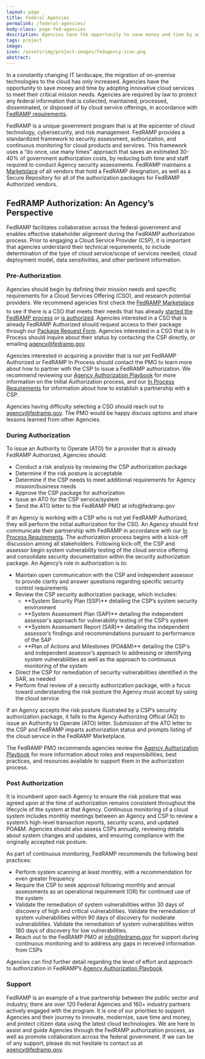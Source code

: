 ```yaml
---
layout: page
title: Federal Agencies
permalink: /federal-agencies/
body-class: page-fed-agencies
description: Agencies have the opportunity to save money and time by adopting innovative cloud services to meet their critical mission needs.
tags: project
image: 
icon: /assets/img/project-images/fedagency-icon.png
abstract: 
---
```


In a constantly changing IT landscape, the migration of on-premise technologies to the cloud has only increased. Agencies have the opportunity to save money and time by adopting innovative cloud services to meet their critical mission needs. Agencies are required by law to protect any federal information that is collected, maintained, processed, disseminated, or disposed of by cloud service offerings, in accordance with <a href="{{site.baseurl}}/assets/resources/documents/FedRAMP_Policy_Memo.pdf">FedRAMP requirements</a>. 

FedRAMP is a unique government program that is at the epicenter of cloud technology, cybersecurity, and risk management. FedRAMP provides a standardized framework to security assessment, authorization, and continuous monitoring for cloud products and services. This framework uses a “do once, use many times” approach that saves an estimated 30-40% of government authorization costs, by reducing both time and staff required to conduct Agency security assessments. FedRAMP maintains a [Marketplace](https://marketplace.fedramp.gov/#/products) of all vendors that hold a FedRAMP designation, as well as a Secure Repository for all of the authorization packages for FedRAMP Authorized vendors.


## FedRAMP Authorization: An Agency’s Perspective  

FedRAMP facilitates collaboration across the federal government and enables effective stakeholder alignment during the FedRAMP authorization process. Prior to engaging a Cloud Service Provider (CSP), it is important that agencies understand their technical requirements, to include determination of the type of cloud service/scope of services needed, cloud deployment model, data sensitivities, and other pertinent information. 

<section id="pre-auth">

<h3>Pre-Authorization</h3>

<p>Agencies should begin by defining their mission needs and specific requirements for a Cloud Services Offering (CSO), and research potential providers. We recommend agencies first check the <a href="https://marketplace.fedramp.gov/#/products">FedRAMP Marketplace</a> to see if there is a CSO that meets their needs that has already <a href="https://marketplace.fedramp.gov/#/products?status=In%20Process&sort=productName">started the FedRAMP process</a> or <a href="https://marketplace.fedramp.gov/#/products?status=Compliant&sort=productName">is authorized</a>. Agencies interested in a CSO that is already FedRAMP Authorized should request access to their package through our <a href="{{site.baseurl}}/assets/resources/documents/Agency_Package_Request_Form.pdf">Package Request Form</a>. Agencies interested in a CSO that is In Process should inquire about their status by contacting the CSP directly, or emailing <a href="mailto:agency@fedramp.gov">agency@fedramp.gov</a>.</p>
<p>Agencies interested in acquiring a provider that is not yet FedRAMP Authorized or FedRAMP In Process should contact the PMO to learn more about how to partner with the CSP to issue a FedRAMP authorization. We recommend reviewing our <a href="{{site.baseurl}}/assets/resources/documents/Agency_Authorization_Playbook.pdf">Agency Authorization Playbook</a> for more information on the Initial Authorization process, and our <a href="{{site.baseurl}}/assets/resources/documents/Agency_Authorization_Obtaining_In_Process_Designation.pdf">In Process Requirements</a> for information about how to establish a partnership with a CSP.</p>
<p>Agencies having difficulty selecting a CSO should reach out to <a href="mailto:agency@fedramp.gov">agency@fedramp.gov</a>. The PMO would be happy discuss options and share lessons learned from other Agencies.</p>

</section>

<section id="during-auth">

<h3>During Authorization</h3>

<p>To issue an Authority to Operate (ATO) for a provider that is already FedRAMP Authorized, Agencies should:</p>
<ul>
<li>Conduct a risk analysis by reviewing the CSP authorization package</li>
<li>Determine if the risk posture is acceptable</li>
<li>Determine if the CSP needs to meet additional requirements for Agency mission/business needs </li>
<li>Approve the CSP package for authorization</li>
<li>Issue an ATO for the CSP service/system</li>
<li>Send the ATO letter to the FedRAMP PMO at info@fedramp.gov</li>
</ul>

<p>If an Agency is working with a CSP who is not yet FedRAMP Authorized, they will perform the initial authorization for the CSO. An Agency should first communicate their partnership with FedRAMP in accordance with our <a href="{{site.baseurl}}/assets/resources/documents/Agency_Authorization_Obtaining_In_Process_Designation.pdf">In Process Requirements</a>. The authorization process begins with a kick-off discussion among all stakeholders. Following kick-off, the CSP and assessor begin system vulnerability testing of the cloud service offering and consolidate security documentation within the security authorization package. An Agency’s role in authorization is to:</p>
<ul>
<li>Maintain open communication with the CSP and independent assessor to provide clarity and answer questions regarding specific security control requirements</li>
<li>Review the CSP security authorization package, which includes:
<ul>
    <li> **System Security Plan (SSP)** detailing the CSP’s system security environment</li>
    <li> **System Assessment Plan (SAP)** detailing the independent assessor's approach for vulnerability testing of the CSP’s system</li>
    <li> **System Assessment Report (SAR)** detailing the independent assessor’s findings and recommendations pursuant to performance of the SAP</li>
    <li> **Plan of Actions and Milestones (POA&M)** detailing the CSP's and independent assessor’s approach to addressing or identifying system vulnerabilities as well as the approach to continuous monitoring of the system</li>
    </ul></li>
<li>Direct the CSP for remediation of security vulnerabilities identified in the SAR, as needed</li>
<li>Perform final review of a security authorization package, with a focus toward understanding the risk posture the Agency must accept by using the cloud service</li>
</ul>

<p>If an Agency accepts the risk posture illustrated by a CSP’s security authorization package, it falls to the Agency Authorizing Offical (AO) to issue an Authority to Operate (ATO) letter. Submission of the ATO letter to the CSP and FedRAMP imparts authorization status and prompts listing of the cloud service in the FedRAMP Marketplace. </p>
<p>The FedRAMP PMO recommends agencies review the <a href="{{site.baseurl}}/assets/resources/documents/Agency_Authorization_Playbook.pdf">Agency Authorization Playbook</a> for more information about roles and responsibilities, best practices, and resources available to support them in the authorization process. </p>

</section>

<section id="post-auth">

<h3>Post Authorization</h3>

<p>It is incumbent upon each Agency to ensure the risk posture that was agreed upon at the time of authorization remains consistent throughout the lifecycle of the system at that Agency. Continuous monitoring of a cloud system includes monthly meetings between an Agency and CSP to review a system’s high-level transaction reports, security scans, and updated POA&M. Agencies should also assess CSPs annually, reviewing details about system changes and updates, and ensuring compliance with the originally accepted risk posture. </p>
<p>As part of continuous monitoring, FedRAMP recommends the following best practices:</p>
<ul>
<li>Perform system scanning at least monthly, with a recommendation for even greater frequency</li>
<li>Require the CSP to seek approval following monthly and annual assessments as an operational requirement (OR) for continued use of the system</li>
<li>Validate the remediation of system vulnerabilities within 30 days of discovery of high and critical vulnerabilities. Validate the remediation of system vulnerabilities within 90 days of discovery for moderate vulnerabilities. Validate the remediation of system vulnerabilities within 180 days of discovery for low vulnerabilities. </li>
<li>Reach out to the FedRAMP PMO at <a href="mailto:info@fedramp.gov">info@fedramp.gov</a> for support during continuous monitoring and to address any gaps in received information from CSPs</li>
</ul>
<p>Agencies can find further detail regarding the level of effort and approach to authorization in FedRAMP’s <a href="{{site.baseurl}}/assets/resources/documents/Agency_Authorization_Playbook.pdf">Agency Authorization Playbook</a>. 

</section>

<section id="support">
<h3>Support</h3>
<p>FedRAMP is an example of a true partnership between the public sector and industry; there are over 120 Federal Agencies and 160+ industry partners actively engaged with the program.  It is one of our priorities to support Agencies and their journey to innovate, modernize, save time and money, and protect citizen data using the latest cloud technologies. We are here to assist and guide Agencies through the FedRAMP authorization process, as well as promote collaboration across the federal government. If we can be of any support, please do not hesitate to contact us at <a href="mailto:agency@fedramp.gov">agency@fedramp.gov</a>.</p>

</section>
